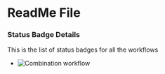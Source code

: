 # ReadMe File

### Status Badge Details
This is the list of status badges for all the workflows

* ![Combination workflow](https://github.com/Rahul-0312/TF-GHA-Learning/actions/workflows/combination_trigger.yaml/badge.svg)
